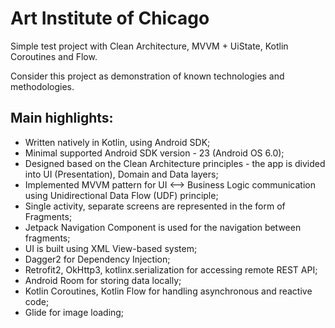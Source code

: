 # Art Institute of Chicago
Simple test project with Clean Architecture, MVVM + UiState, Kotlin Coroutines and Flow. 

Consider this project as demonstration of known technologies and methodologies. 


## Main highlights:

- Written natively in Kotlin, using Android SDK;
- Minimal supported Android SDK version - 23 (Android OS 6.0);
- Designed based on the Clean Architecture principles - the app is divided into UI (Presentation), Domain and Data layers;
- Implemented MVVM pattern for UI <—> Business Logic communication using Unidirectional Data Flow (UDF) principle;
- Single activity, separate screens are represented in the form of Fragments;
- Jetpack Navigation Component is used for the navigation between fragments;
- UI is built using XML View-based system;
- Dagger2 for Dependency Injection;
- Retrofit2, OkHttp3, kotlinx.serialization for accessing remote REST API;
- Android Room for storing data locally;
- Kotlin Coroutines, Kotlin Flow for handling asynchronous and reactive code;
- Glide for image loading;
